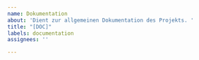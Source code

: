 ```yaml
---
name: Dokumentation
about: 'Dient zur allgemeinen Dokumentation des Projekts. '
title: "[DOC]"
labels: documentation
assignees: ''

---
```



